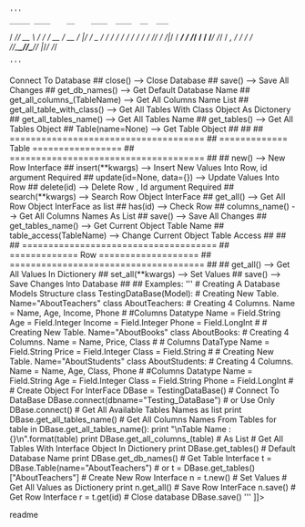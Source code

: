 <snippet>
  <content>

	'''
    _____ ____    __    ____  ____  __  ___
  / ___// __ \  / /   / __ \/ __ \/  |/  /
  \__ \/ / / / / /   / / / / /_/ / /|_/ / 
 ___/ / /_/ / / /___/ /_/ / _, _/ /  / /  
/____/\___\_\/_____/\____/_/ |_/_/  /_/  

	'''
  <![CDATA[
# sqlorm
Object-Relational Mapper For Python Sqlite3

# On Progress

author:
	surajsinghbisht054@gmail.com

## Contributing
1. Fork it!
2. Create your feature branch: `git checkout -b my-new-feature`
3. Commit your changes: `git commit -am 'Add some feature'`
4. Push to the branch: `git push origin my-new-feature`
5. Submit a pull request :D


## ^^^^^^^^^^^^^^^^^^^^^^^^^^^^^^^^^^^^^
##       Object InterFace Manual
## ^^^^^^^^^^^^^^^^^^^^^^^^^^^^^^^^^^^^^
## author:
##   S.S.B
##   surajsinghbisht054@gmail.com
##   https://bitforestinfo.blogspot.com
##
##
## About sqlorm:  
##       A Python object relational mapper for SQLite3.
##
## Reference:  https://www.sqlite.org/lang.html
##            https://docs.python.org/3/library/sqlite3.html
##
## Import:
##   from sqlorm import Model, Field
##
##
## =====================================
## =========== DataBase ================
## =====================================
##
##   connect(path="", dbname=None)   --> Connect To Database
##   close()                         --> Close Database    
##   save()                          --> Save All Changes
##   get_db_names()                  --> Get Default Database Name
##   get_all_columns_(TableName)     --> Get All Columns Name List
##   get_all_table_with_class()      --> Get All Tables With Class Object As Dictonery
##   get_all_tables_name()           --> Get All Tables Name
##   get_tables()                    --> Get All Tables Object
##   Table(name=None)                --> Get Table Object
##
##
## =====================================
## ============= Table =================   
## =====================================
##
##   new()               --> New Row Interface
##   insert(**kwargs)    --> Insert New Values Into Row, id argument Required
##   update(id=None, data={}) --> Update Values Into Row
##   delete(id)          --> Delete Row , Id argument Required
##   search(**kwargs)    --> Search Row Object InterFace
##   get_all()           --> Get All Row Object InterFace as list
##   has(id)             --> Check Row
##   columns_name()      --> Get All Columns Names As List
##   save()              --> Save All Changes
##   get_tables_name()   --> Get Current Object Table Name
##   table_access(TableName) --> Change Current Object Table Access
##
##
## =====================================
## ============= Row ===================
## =====================================
##
##   get_all()           --> Get All Values In Dictionery
##   set_all(**kwargs)   --> Set Values
##   save()              --> Save Changes Into Database
##

## Examples:
	'''
	# Creating A Database Models Structure
	class TestingDataBase(Model):
    	# Creating New Table. Name="AboutTeachers"
    	class AboutTeachers:
        	# Creating 4 Columns. Name = Name, Age, Income, Phone
        	#
        	#Columns     Datatype
	        Name    =   Field.String
    	    Age     =   Field.Integer
    	    Income  =   Field.Integer
    	    Phone   =   Field.LongInt
    	    #
	
	    # Creating New Table. Name="AboutBooks"
	    class AboutBooks:
	        # Creating 4 Columns. Name = Name, Price, Class
    	    #
        	# Columns   DataType
        	Name    =   Field.String
        	Price   =   Field.Integer
        	Class   =   Field.String
        	#                   

	    # Creating New Table. Name="AboutStudents"
    	class AboutStudents:
        	# Creating 4 Columns. Name = Name, Age, Class, Phone
       		 #
        	#Columns     Datatype
        	Name    =   Field.String
        	Age     =   Field.Integer
        	Class  =   Field.String
        	Phone   =   Field.LongInt
        	#



	# Create Object For InterFace        
	DBase = TestingDataBase()

	# Connect To DataBase
	DBase.connect(dbname="Testing_DataBase")
	# or Use Only DBase.connect() 

	# Get All Available Tables Names as list
	print DBase.get_all_tables_name()

	# Get All Columns Names From Tables
	for table in DBase.get_all_tables_name():
    	print "\nTable Name : {}\n".format(table) 
    	print DBase.get_all_columns_(table) # As List

	# Get All Tables With Interface Object In Dictionery
	print DBase.get_tables()

	# Default Database Name 
	print DBase.get_db_names()


	# Get Table Interface
	t = DBase.Table(name="AboutTeachers")
	# or
	t = DBase.get_tables()["AboutTeachers"]


	# Create New Row Interface
	n = t.new()
	# Set Values


	# Get All Values as Dictionery
	print n.get_all()

	# Save Row InterFace 
	n.save()
	# Get Row Interface
	r = t.get(id)


	# Close database
	DBase.save()
	'''
]]></content>
  <tabTrigger>readme</tabTrigger>
</snippet>
